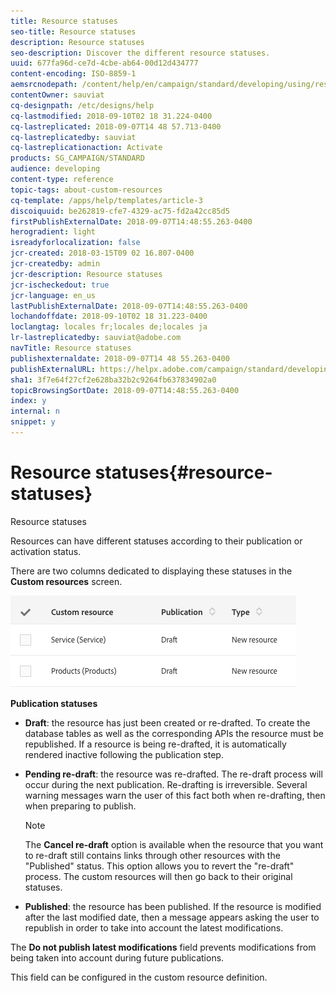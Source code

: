 ```yaml
---
title: Resource statuses
seo-title: Resource statuses
description: Resource statuses
seo-description: Discover the different resource statuses.
uuid: 677fa96d-ce7d-4cbe-ab64-00d12d434777
content-encoding: ISO-8859-1
aemsrcnodepath: /content/help/en/campaign/standard/developing/using/resource-statuses
contentOwner: sauviat
cq-designpath: /etc/designs/help
cq-lastmodified: 2018-09-10T02 18 31.224-0400
cq-lastreplicated: 2018-09-07T14 48 57.713-0400
cq-lastreplicatedby: sauviat
cq-lastreplicationaction: Activate
products: SG_CAMPAIGN/STANDARD
audience: developing
content-type: reference
topic-tags: about-custom-resources
cq-template: /apps/help/templates/article-3
discoiquuid: be262819-cfe7-4329-ac75-fd2a42cc85d5
firstPublishExternalDate: 2018-09-07T14:48:55.263-0400
herogradient: light
isreadyforlocalization: false
jcr-created: 2018-03-15T09 02 16.807-0400
jcr-createdby: admin
jcr-description: Resource statuses
jcr-ischeckedout: true
jcr-language: en_us
lastPublishExternalDate: 2018-09-07T14:48:55.263-0400
lochandoffdate: 2018-09-10T02 18 31.223-0400
loclangtag: locales fr;locales de;locales ja
lr-lastreplicatedby: sauviat@adobe.com
navTitle: Resource statuses
publishexternaldate: 2018-09-07T14 48 55.263-0400
publishExternalURL: https://helpx.adobe.com/campaign/standard/developing/using/resource-statuses.html
sha1: 3f7e64f27cf2e628ba32b2c9264fb637834902a0
topicBrowsingSortDate: 2018-09-07T14:48:55.263-0400
index: y
internal: n
snippet: y
---
```


# Resource statuses{#resource-statuses}

Resource statuses

Resources can have different statuses according to their publication or activation status.

There are two columns dedicated to displaying these statuses in the **Custom resources** screen.

![](assets/schema_colonne_1.png)

**Publication statuses**

* **Draft**: the resource has just been created or re-drafted. To create the database tables as well as the corresponding APIs the resource must be republished. If a resource is being re-drafted, it is automatically rendered inactive following the publication step.
* **Pending re-draft**: the resource was re-drafted. The re-draft process will occur during the next publication. Re-drafting is irreversible. Several warning messages warn the user of this fact both when re-drafting, then when preparing to publish.

  >[!NOTE]
  >
  >The **Cancel re-draft** option is available when the resource that you want to re-draft still contains links through other resources with the "Published" status. This option allows you to revert the "re-draft" process. The custom resources will then go back to their original statuses.

* **Published**: the resource has been published. If the resource is modified after the last modified date, then a message appears asking the user to republish in order to take into account the latest modifications.

The **Do not publish latest modifications** field prevents modifications from being taken into account during future publications.

This field can be configured in the custom resource definition.
